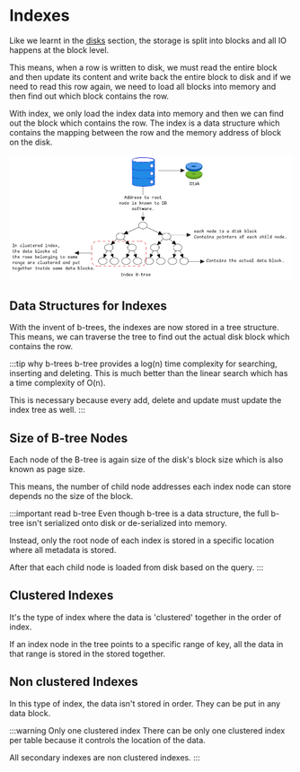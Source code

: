 # Indexes

Like we learnt in the [disks](../computers/storage/disks.md#physical-vs-logical-sector-size) section,
the storage is split into blocks and all IO happens at the block level.

This means, when a row is written to disk, we must read the entire block
and then update its content and write back the entire block to disk
and if we need to read this row again,
we need to load all blocks into memory and then find out which block contains the row.

With index, we only load the index data into memory
and then we can find out the block which contains the row.
The index is a data structure which contains the mapping between the row
and the memory address of block on the disk.

![database-indexes](../../static/img/database-indexes.excalidraw.png)

## Data Structures for Indexes

With the invent of b-trees, the indexes are now stored in a tree structure.
This means, we can traverse the tree to find out the actual disk block which contains the row.

:::tip why b-trees
b-tree provides a log(n) time complexity for searching, inserting and deleting.
This is much better than the linear search which has a time complexity of O(n).

This is necessary because every add, delete and update must update the index tree as well.
:::

## Size of B-tree Nodes

Each node of the B-tree is again size of the disk's block size which is also known as page size.

This means, the number of child node addresses each index node can store
depends no the size of the block.

:::important read b-tree
Even though b-tree is a data structure,
the full b-tree isn't serialized onto disk or de-serialized into memory.

Instead, only the root node of each index is stored in a specific location where all metadata is stored.

After that each child node is loaded from disk based on the query.
:::

## Clustered Indexes

It's the type of index where the data is 'clustered' together in the order of index.

If an index node in the tree points to a specific range of key,
all the data in that range is stored in the stored together.

## Non clustered Indexes

In this type of index, the data isn't stored in order.
They can be put in any data block.

:::warning Only one clustered index
There can be only one clustered index per table because it controls the location of the data.

All secondary indexes are non clustered indexes.
:::
